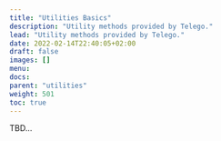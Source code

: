 ```yaml
---
title: "Utilities Basics"
description: "Utility methods provided by Telego."
lead: "Utility methods provided by Telego."
date: 2022-02-14T22:40:05+02:00
draft: false
images: []
menu:
docs:
parent: "utilities"
weight: 501
toc: true
---
```


TBD...
